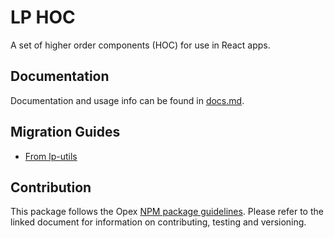 
# LP HOC
A set of higher order components (HOC) for use in React apps.

## Documentation 
Documentation and usage info can be found in [docs.md](docs.md).


## Migration Guides
- [From lp-utils](migration-guides/from-lp-utils.md)

## Contribution
This package follows the Opex [NPM package guidelines](https://github.com/LaunchPadLab/opex/blob/master/gists/npm-package-guidelines.md). Please refer to the linked document for information on contributing, testing and versioning.
